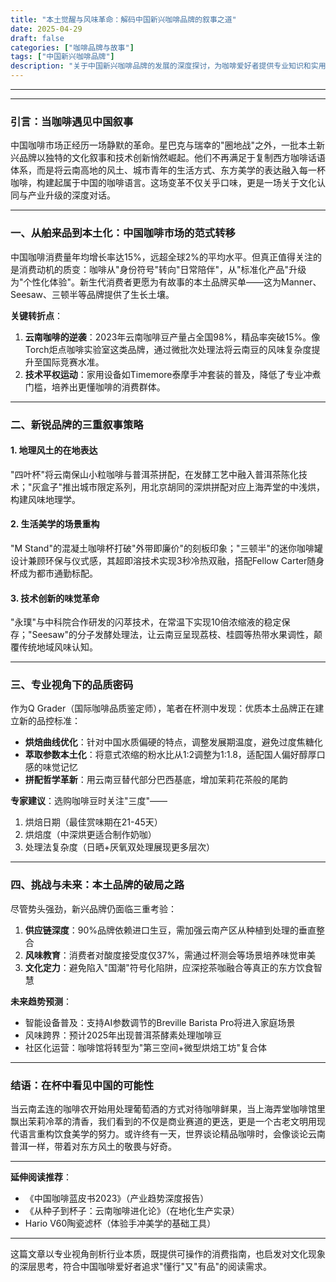 ```yaml
---
title: "本土觉醒与风味革命：解码中国新兴咖啡品牌的叙事之道"
date: 2025-04-29
draft: false
categories: ["咖啡品牌与故事"]
tags: ["中国新兴咖啡品牌"]
description: "关于中国新兴咖啡品牌的发展的深度探讨，为咖啡爱好者提供专业知识和实用指南。"
---
```


---

---

### 引言：当咖啡遇见中国叙事  
中国咖啡市场正经历一场静默的革命。星巴克与瑞幸的"圈地战"之外，一批本土新兴品牌以独特的文化叙事和技术创新悄然崛起。他们不再满足于复制西方咖啡话语体系，而是将云南高地的风土、城市青年的生活方式、东方美学的表达融入每一杯咖啡，构建起属于中国的咖啡语言。这场变革不仅关乎口味，更是一场关于文化认同与产业升级的深度对话。

---

### 一、从舶来品到本土化：中国咖啡市场的范式转移  
中国咖啡消费量年均增长率达15%，远超全球2%的平均水平。但真正值得关注的是消费动机的质变：咖啡从"身份符号"转向"日常陪伴"，从"标准化产品"升级为"个性化体验"。新生代消费者更愿为有故事的本土品牌买单——这为Manner、Seesaw、三顿半等品牌提供了生长土壤。

**关键转折点**：  
1. **云南咖啡的逆袭**：2023年云南咖啡豆产量占全国98%，精品率突破15%。像Torch炬点咖啡实验室这类品牌，通过微批次处理法将云南豆的风味复杂度提升至国际竞赛水准。  
2. **技术平权运动**：家用设备如Timemore泰摩手冲套装的普及，降低了专业冲煮门槛，培养出更懂咖啡的消费群体。  

---

### 二、新锐品牌的三重叙事策略  
#### 1. 地理风土的在地表达  
"四叶杯"将云南保山小粒咖啡与普洱茶拼配，在发酵工艺中融入普洱茶陈化技术；"灰盒子"推出城市限定系列，用北京胡同的深烘拼配对应上海弄堂的中浅烘，构建风味地理学。

#### 2. 生活美学的场景重构  
"M Stand"的混凝土咖啡杯打破"外带即廉价"的刻板印象；"三顿半"的迷你咖啡罐设计兼顾环保与仪式感，其超即溶技术实现3秒冷热双融，搭配Fellow Carter随身杯成为都市通勤标配。

#### 3. 技术创新的味觉革命  
"永璞"与中科院合作研发的闪萃技术，在常温下实现10倍浓缩液的稳定保存；"Seesaw"的分子发酵处理法，让云南豆呈现荔枝、桂圆等热带水果调性，颠覆传统地域风味认知。

---

### 三、专业视角下的品质密码  
作为Q Grader（国际咖啡品质鉴定师），笔者在杯测中发现：优质本土品牌正在建立新的品控标准：  
- **烘焙曲线优化**：针对中国水质偏硬的特点，调整发展期温度，避免过度焦糖化  
- **萃取参数本土化**：将意式浓缩的粉水比从1:2调整为1:1.8，适配国人偏好醇厚口感的味觉记忆  
- **拼配哲学革新**：用云南豆替代部分巴西基底，增加茉莉花茶般的尾韵  

**专家建议**：选购咖啡豆时关注"三度"——  
1. 烘焙日期（最佳赏味期在21-45天）  
2. 烘焙度（中深烘更适合制作奶咖）  
3. 处理法复杂度（日晒+厌氧双处理展现更多层次）  

---

### 四、挑战与未来：本土品牌的破局之路  
尽管势头强劲，新兴品牌仍面临三重考验：  
1. **供应链深度**：90%品牌依赖进口生豆，需加强云南产区从种植到处理的垂直整合  
2. **风味教育**：消费者对酸度接受度仅37%，需通过杯测会等场景培养味觉审美  
3. **文化定力**：避免陷入"国潮"符号化陷阱，应深挖茶咖融合等真正的东方饮食智慧  

**未来趋势预测**：  
- 智能设备普及：支持AI参数调节的Breville Barista Pro将进入家庭场景  
- 风味跨界：预计2025年出现普洱茶酵素处理咖啡豆  
- 社区化运营：咖啡馆将转型为"第三空间+微型烘焙工坊"复合体  

---

### 结语：在杯中看见中国的可能性  
当云南孟连的咖啡农开始用处理葡萄酒的方式对待咖啡鲜果，当上海弄堂咖啡馆里飘出茉莉冷萃的清香，我们看到的不仅是商业赛道的更迭，更是一个古老文明用现代语言重构饮食美学的努力。或许终有一天，世界谈论精品咖啡时，会像谈论云南普洱一样，带着对东方风土的敬畏与好奇。

---

**延伸阅读推荐**：  
- 《中国咖啡蓝皮书2023》（产业趋势深度报告）  
- 《从种子到杯子：云南咖啡进化论》（在地化生产实录）  
- Hario V60陶瓷滤杯（体验手冲美学的基础工具）  

--- 

这篇文章以专业视角剖析行业本质，既提供可操作的消费指南，也启发对文化现象的深层思考，符合中国咖啡爱好者追求"懂行"又"有品"的阅读需求。